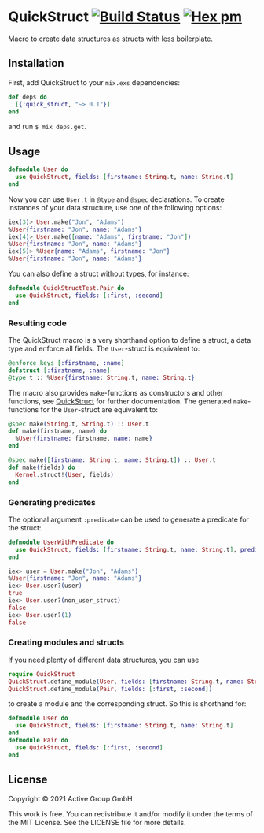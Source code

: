 # QuickStruct [![Build Status](https://travis-ci.org/active-group/quick-struct.svg?branch=master)](https://travis-ci.org/active-group/quick-struct) [![Hex pm](http://img.shields.io/hexpm/v/quick_struct.svg?style=flat)](https://hex.pm/packages/quick_struct)

Macro to create data structures as structs with less boilerplate.

## Installation

First, add QuickStruct to your `mix.exs` dependencies:

```elixir
def deps do
  [{:quick_struct, "~> 0.1"}]
end
```

and run `$ mix deps.get`.

## Usage

```elixir
defmodule User do
  use QuickStruct, fields: [firstname: String.t, name: String.t]
end
```

Now you can use `User.t` in `@type` and `@spec` declarations. To create
instances of your data structure, use one of the following options:
```elixir
iex(3)> User.make("Jon", "Adams")
%User{firstname: "Jon", name: "Adams"}
iex(4)> User.make([name: "Adams", firstname: "Jon"])
%User{firstname: "Jon", name: "Adams"}
iex(5)> %User{name: "Adams", firstname: "Jon"}
%User{firstname: "Jon", name: "Adams"}
```

You can also define a struct without types, for instance:
```elixir
defmodule QuickStructTest.Pair do
  use QuickStruct, fields: [:first, :second]
end
```

### Resulting code

The QuickStruct macro is a very shorthand option to define a struct, a
data type and enforce all fields. The `User`-struct is equivalent to:
```elixir
@enforce_keys [:firstname, :name]
defstruct [:firstname, :name]
@type t :: %User{firstname: String.t, name: String.t}
```

The macro also provides `make`-functions as constructors and other functions, see [QuickStruct](https://hexdocs.pm/quick_struct/QuickStruct.html) for further documentation. The generated `make`-functions for the `User`-struct are equivalent to:
```elixir
@spec make(String.t, String.t) :: User.t
def make(firstname, name) do
  %User{firstname: firstname, name: name}
end

@spec make([firstname: String.t, name: String.t]) :: User.t
def make(fields) do
  Kernel.struct!(User, fields)
end
```

### Generating predicates

The optional argument `:predicate` can be used to generate a predicate for the struct:

```elixir
defmodule UserWithPredicate do
  use QuickStruct, fields: [firstname: String.t, name: String.t], predicate: :user?
end
```

```elixir
iex> user = User.make("Jon", "Adams")
%User{firstname: "Jon", name: "Adams"}
iex> User.user?(user)
true
iex> User.user?(non_user_struct)
false
iex> User.user?(1)
false
```


### Creating modules and structs

If you need plenty of different data structures, you can use
```elixir
require QuickStruct
QuickStruct.define_module(User, fields: [firstname: String.t, name: String.t])
QuickStruct.define_module(Pair, fields: [:first, :second])
```
to create a module and the corresponding struct. So this is shorthand for:

```elixir
defmodule User do
  use QuickStruct, fields: [firstname: String.t, name: String.t]
end
defmodule Pair do
  use QuickStruct, fields: [:first, :second]
end
```

## License

Copyright © 2021 Active Group GmbH

This work is free. You can redistribute it and/or modify it under the
terms of the MIT License. See the LICENSE file for more details.
